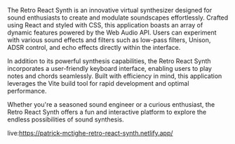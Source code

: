 The Retro React Synth is an innovative virtual synthesizer designed for sound enthusiasts to create and modulate soundscapes effortlessly. Crafted using React and styled with CSS, this application boasts an array of dynamic features powered by the Web Audio API. Users can experiment with various sound effects and filters such as low-pass filters, Unison, ADSR control, and echo effects directly within the interface.

In addition to its powerful synthesis capabilities, the Retro React Synth incorporates a user-friendly keyboard interface, enabling users to play notes and chords seamlessly. Built with efficiency in mind, this application leverages the Vite build tool for rapid development and optimal performance.

Whether you're a seasoned sound engineer or a curious enthusiast, the Retro React Synth offers a fun and interactive platform to explore the endless possibilities of sound synthesis.


live:https://patrick-mctighe-retro-react-synth.netlify.app/
